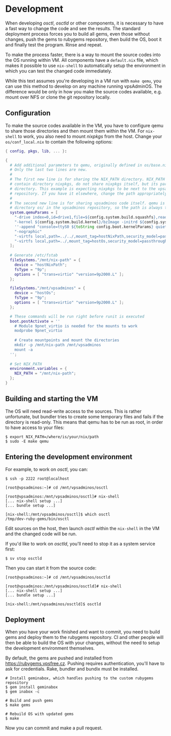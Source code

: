 # Development
When developing *osctl*, *osctld* or other components, it is necessary to have
a fast way to change the code and see the results. The standard deployment
process forces you to build all gems, even those without changes, push the gems
to rubygems repository, then build the OS, boot it and finally test the program.
Rinse and repeat.

To make the process faster, there is a way to mount the source codes into the OS
running within VM. All components have a `default.nix` file, which makes it
possible to use `nix-shell` to automatically setup the environment in which you
can test the changed code immediately.

While this text assumes you're developing in a VM run with `make qemu`, you can
use this method to develop on any machine running vpsAdminOS. The difference
would be only in how you make the source codes available, e.g. mount over NFS
or clone the git repository locally.

## Configuration
To make the source codes available in the VM, you have to configure qemu to
share those directories and then mount them within the VM. For `nix-shell` to
work, you also need to mount *nixpkgs* from the host. Change your
`os/conf_local.nix` to contain the following options:

```nix
{ config, pkgs, lib, ... }:

{
  # Add additional parameters to qemu, originally defined in os/base.nix.
  # Only the last two lines are new.
  #
  # The first new line is for sharing the NIX_PATH directory. NIX_PATH has to
  # contain directory nixpkgs, do not share nixpkgs itself, but its parent
  # directory. This example is expecting nixpkgs to be next to the vpsadminos
  # repository. If you have it elsewhere, change the path appropriately.
  # 
  # The second new line is for sharing vpsadminos code itself. qemu is run from
  # directory os/ in the vpsadminos repository, so the path is always the same.
  system.qemuParams = [
    "-drive index=0,id=drive1,file=${config.system.build.squashfs},readonly,media=cdrom,format=raw,if=virtio"
    "-kernel ${config.system.build.kernel}/bzImage -initrd ${config.system.build.initialRamdisk}/initrd"
    ''-append "console=ttyS0 ${toString config.boot.kernelParams} quiet panic=-1"''
    "-nographic"
    "-virtfs local,path=../../,mount_tag=hostNixPath,security_model=passthrough,id=hostNixPath"
    "-virtfs local,path=../,mount_tag=hostOs,security_model=passthrough,id=hostOs"
  ];
  
  # Generate /etc/fstab
  fileSystems."/mnt/nix-path" = {
    device = "hostNixPath";
    fsType = "9p";
    options = [ "trans=virtio" "version=9p2000.L" ];
  };

  fileSystems."/mnt/vpsadminos" = {
    device = "hostOs";
    fsType = "9p";
    options = [ "trans=virtio" "version=9p2000.L" ];
  };

  # These commands will be run right before runit is executed
  boot.postActivate = ''
    # Module 9pnet_virtio is needed for the mounts to work
    modprobe 9pnet_virtio
    
    # Create mountpoints and mount the directories
    mkdir -p /mnt/nix-path /mnt/vpsadminos
    mount -a
  '';
  
  # Set NIX_PATH
  environment.variables = {
    NIX_PATH = "/mnt/nix-path";
  };
}
```

## Building and starting the VM
The OS will need read-write access to the sources. This is rather unfortunate,
but bundler tries to create some temporary files and fails if the directory is
read-only. This means that qemu has to be run as root, in order to have access
to your files:

```shell
$ export NIX_PATH=/where/is/your/nix/path
$ sudo -E make qemu
```

## Entering the development environment
For example, to work on *osctl*, you can:

```shell
$ ssh -p 2222 root@localhost

[root@vpsadminos:~]# cd /mnt/vpsadminos/osctl

[root@vpsadminos:/mnt/vpsadminos/osctl]# nix-shell
[... nix-shell setup ...]
[... bundle setup ...]

[nix-shell:/mnt/vpsadminos/osctl]$ which osctl
/tmp/dev-ruby-gems/bin/osctl
```

Edit sources on the host, then launch *osctl* within the `nix-shell` in the VM
and the changed code will be run.

If you'd like to work on *osctld*, you'll need to stop it as a system service
first:

```shell
$ sv stop osctld
```

Then you can start it from the source code:

```shell
[root@vpsadminos:~]# cd /mnt/vpsadminos/osctld

[root@vpsadminos:/mnt/vpsadminos/osctld]# nix-shell
[... nix-shell setup ...]
[... bundle setup ...]

[nix-shell:/mnt/vpsadminos/osctld]$ osctld
```

## Deployment
When you have your work finished and want to commit, you need to build gems
and deploy them to the rubygems repository. CI and other people will then be
able to build the OS with your changes, without the need to setup the development
environment themselves.

By default, the gems are pushed and installed from <https://rubygems.vpsfree.cz>.
Pushing requires authentication, you'll have to ask for credentials. Rake,
bundler and bundix must be installed.

```shell
# Install geminabox, which handles pushing to the custom rubygems repository
$ gem install geminabox
$ gem inabox -c

# Build and push gems
$ make gems

# Rebuild OS with updated gems
$ make
```

Now you can commit and make a pull request.
